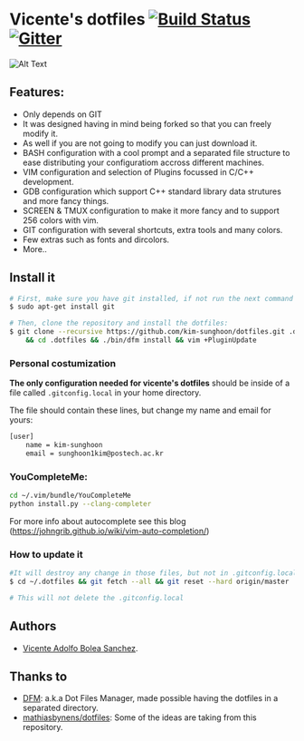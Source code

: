 # Vicente's dotfiles [![Build Status](https://travis-ci.org/vicentebolea/dotfiles.svg?branch=master)](https://travis-ci.org/vicentebolea/dotfiles) [![Gitter](https://badges.gitter.im/Join%20Chat.svg)](https://gitter.im/vicentebolea/dotfiles?utm_source=badge&utm_medium=badge&utm_campaign=pr-badge&utm_content=badge)

![Alt Text](https://raw.github.com/vicentebolea/dotfiles/master/screenshot.gif "My personal configuration for the Linux terminal with 256 colors")


## Features:
 - Only depends on GIT
 - It was designed having in mind being forked so that you can freely modify it.
 - As well if you are not going to modify you can just download it.
 - BASH configuration with a cool prompt and a separated file structure to ease distributing your configuratiom accross different machines.
 - VIM configuration and selection of Plugins focussed in C/C++ development.
 - GDB configuration which support C++ standard library data strutures and more fancy things.
 - SCREEN & TMUX configuration to make it more fancy and to support 256 colors with vim.
 - GIT configuration with several shortcuts, extra tools and many colors.
 - Few extras such as fonts and dircolors.
 - More..

## Install it
    
```sh
# First, make sure you have git installed, if not run the next command if you are in ubuntu:
$ sudo apt-get install git

# Then, clone the repository and install the dotfiles:
$ git clone --recursive https://github.com/kim-sunghoon/dotfiles.git .dotfiles \
    && cd .dotfiles && ./bin/dfm install && vim +PluginUpdate
```

### Personal costumization

__The only configuration needed for vicente's dotfiles__ should be inside of a file 
called `.gitconfig.local` in your home directory. 

The file should contain these lines, but change my name and email for yours:

```sh
[user]
    name = kim-sunghoon
    email = sunghoon1kim@postech.ac.kr 
```
### YouCompleteMe:
 ```sh 
 cd ~/.vim/bundle/YouCompleteMe 
 python install.py --clang-completer  
 
 ```

For more info about autocomplete see this blog (https://johngrib.github.io/wiki/vim-auto-completion/)

### How to update it
```sh
#It will destroy any change in those files, but not in .gitconfig.local. Go to dotfiles directory
$ cd ~/.dotfiles && git fetch --all && git reset --hard origin/master

# This will not delete the .gitconfig.local
```


## Authors
 - [Vicente Adolfo Bolea Sanchez][vicente].

## Thanks to
 - [DFM][dfm]:                    a.k.a Dot Files Manager, made possible having the dotfiles in a separated directory.
 - [mathiasbynens/dotfiles][mat]: Some of the ideas are taking from this repository.

<!-- Links -->
[dfm]:     https://github.com/justone/dfm
[mat]:     https://github.com/mathiasbynens/dotfiles
[vicente]: https://github.com/vicentebolea
[dicl]:    http://dicl.unist.ac.kr
[conv]:    https://github.com/vicentebolea/dotfiles/issues/3
